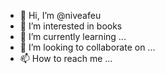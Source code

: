 - 👋 Hi, I’m @niveafeu
- 👀 I’m interested in books
- 🌱 I’m currently learning ...
- 💞️ I’m looking to collaborate on ...
- 📫 How to reach me ...

<!---
niveafeu/niveafeu is a ✨ special ✨ repository because its `README.md` (this file) appears on your GitHub profile.
You can click the Preview link to take a look at your changes.
--->
